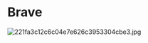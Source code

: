 # Brave

![221fa3c12c6c04e7e626c3953304cbe3.jpg](https://s2.loli.net/2025/07/22/Y36aTcKHVmROlrW.jpg)

